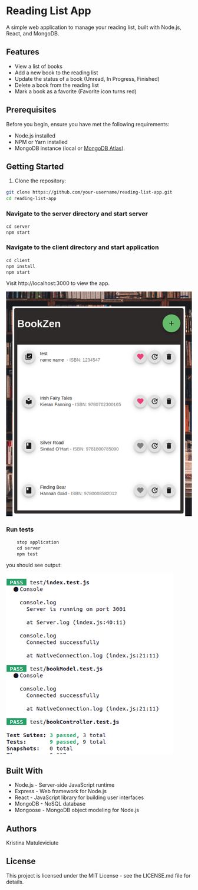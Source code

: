 # Reading List App

A simple web application to manage your reading list, built with Node.js, React, and MongoDB.

## Features

- View a list of books
- Add a new book to the reading list
- Update the status of a book (Unread, In Progress, Finished)
- Delete a book from the reading list
- Mark a book as a favorite (Favorite icon turns red)

## Prerequisites

Before you begin, ensure you have met the following requirements:

- Node.js installed
- NPM or Yarn installed
- MongoDB instance (local or [MongoDB Atlas](https://www.mongodb.com/cloud/atlas)).

## Getting Started

1. Clone the repository:

```bash
git clone https://github.com/your-username/reading-list-app.git
cd reading-list-app

```

### Navigate to the server directory and start server


```
cd server
npm start
```

### Navigate to the client directory and start application

```
cd client
npm install
npm start
```

Visit http://localhost:3000 to view the app.

![app](/client/src/images/booklistapp.png)

### Run tests

```
    stop application
    cd server
    npm test
```

you should see output:

![tests](client/src/images/tests.png)

## Built With

- Node.js - Server-side JavaScript runtime
- Express - Web framework for Node.js
- React - JavaScript library for building user interfaces
- MongoDB - NoSQL database
- Mongoose - MongoDB object modeling for Node.js

## Authors

Kristina Matuleviciute

## License

This project is licensed under the MIT License - see the LICENSE.md file for details.
